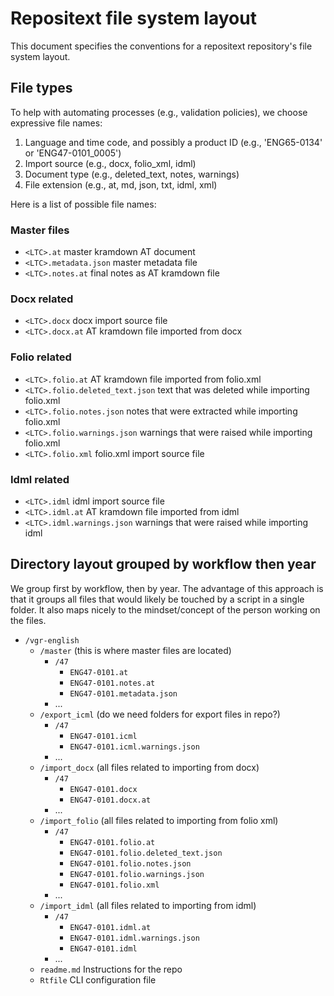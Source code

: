 Repositext file system layout
=============================

This document specifies the conventions for a repositext repository's file system
layout.

File types
----------

To help with automating processes (e.g., validation policies), we choose expressive file names:

1. Language and time code, and possibly a product ID <LTC>(e.g., 'ENG65-0134' or 'ENG47-0101_0005')
2. Import source <optional>(e.g., docx, folio_xml, idml)
3. Document type <optional>(e.g., deleted_text, notes, warnings)
4. File extension (e.g., at, md, json, txt, idml, xml)

Here is a list of possible file names:

### Master files

* `<LTC>.at` master kramdown AT document
* `<LTC>.metadata.json` master metadata file
* `<LTC>.notes.at` final notes as AT kramdown file

### Docx related

* `<LTC>.docx` docx import source file
* `<LTC>.docx.at` AT kramdown file imported from docx

### Folio related

* `<LTC>.folio.at` AT kramdown file imported from folio.xml
* `<LTC>.folio.deleted_text.json` text that was deleted while importing folio.xml
* `<LTC>.folio.notes.json` notes that were extracted while importing folio.xml
* `<LTC>.folio.warnings.json` warnings that were raised while importing folio.xml
* `<LTC>.folio.xml` folio.xml import source file

### Idml related

* `<LTC>.idml` idml import source file
* `<LTC>.idml.at` AT kramdown file imported from idml
* `<LTC>.idml.warnings.json` warnings that were raised while importing idml

Directory layout grouped by workflow then year
----------------------------------------------

We group first by workflow, then by year. The advantage of this approach is that it groups all files that would likely be touched by a script in a single folder. It also maps nicely to the mindset/concept of the person working on the files.

* `/vgr-english`
    * `/master` (this is where master files are located)
        * `/47`
            * `ENG47-0101.at`
            * `ENG47-0101.notes.at`
            * `ENG47-0101.metadata.json`
        * ...
    * `/export_icml` (do we need folders for export files in repo?)
        * `/47`
            * `ENG47-0101.icml`
            * `ENG47-0101.icml.warnings.json`
        * ...
    * `/import_docx` (all files related to importing from docx)
        * `/47`
            * `ENG47-0101.docx`
            * `ENG47-0101.docx.at`
        * ...
    * `/import_folio` (all files related to importing from folio xml)
        * `/47`
            * `ENG47-0101.folio.at`
            * `ENG47-0101.folio.deleted_text.json`
            * `ENG47-0101.folio.notes.json`
            * `ENG47-0101.folio.warnings.json`
            * `ENG47-0101.folio.xml`
        * ...
    * `/import_idml` (all files related to importing from idml)
        * `/47`
            * `ENG47-0101.idml.at`
            * `ENG47-0101.idml.warnings.json`
            * `ENG47-0101.idml`
        * ...
    * `readme.md` Instructions for the repo
    * `Rtfile` CLI configuration file
